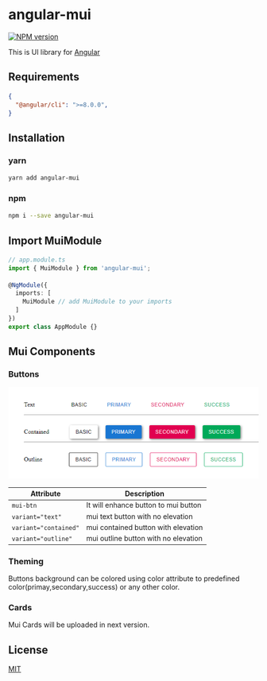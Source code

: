 # angular-mui

[![NPM version](https://img.shields.io/npm/v/angular-mui.svg)](https://npmjs.org/package/angular-mui)

This is UI library for [Angular](https://angular.io/)

## Requirements

```json
{
  "@angular/cli": ">=8.0.0",
}
```

## Installation

### yarn

```bash
yarn add angular-mui
```

### npm

```bash
npm i --save angular-mui
```

## Import MuiModule

```typescript
// app.module.ts
import { MuiModule } from 'angular-mui';

@NgModule({
  imports: [
    MuiModule // add MuiModule to your imports
  ]
})
export class AppModule {}
```

## Mui Components

### Buttons

![mui buttons](https://github.com/rachitgupta98/angular-mui/blob/master/assets/mui-buttons.png)

| Attribute | Description |
| --- | --- |
| `mui-btn` | It will enhance button to mui button |
| `variant="text"` | mui text button with no elevation |
| `variant="contained"` | mui contained button with elevation |
| `variant="outline"` | mui outline button with no elevation |

### Theming
Buttons background can be colored using color attribute to predefined color(primay,secondary,success) or any other color.

### Cards
Mui Cards will be uploaded in next version.

## License
[MIT](https://github.com/rachitgupta98/angular-mui/blob/master/LICENSE)
